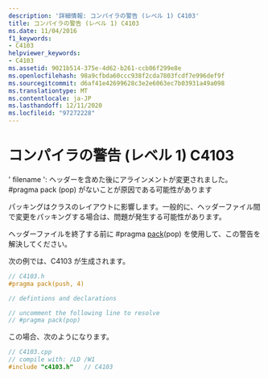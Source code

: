 ```yaml
---
description: '詳細情報: コンパイラの警告 (レベル 1) C4103'
title: コンパイラの警告 (レベル 1) C4103
ms.date: 11/04/2016
f1_keywords:
- C4103
helpviewer_keywords:
- C4103
ms.assetid: 9021b514-375e-4d62-b261-ccb06f299e8e
ms.openlocfilehash: 98a9cfbda60ccc938f2cda7803fcdf7e996def9f
ms.sourcegitcommit: d6af41e42699628c3e2e6063ec7b03931a49a098
ms.translationtype: MT
ms.contentlocale: ja-JP
ms.lasthandoff: 12/11/2020
ms.locfileid: "97272228"
---
```

# <a name="compiler-warning-level-1-c4103"></a>コンパイラの警告 (レベル 1) C4103

' filename ': ヘッダーを含めた後にアラインメントが変更されました。 #pragma pack (pop) がないことが原因である可能性があります

パッキングはクラスのレイアウトに影響します。一般的に、ヘッダーファイル間で変更をパッキングする場合は、問題が発生する可能性があります。

ヘッダーファイルを終了する前に #pragma [pack](../../preprocessor/pack.md)(pop) を使用して、この警告を解決してください。

次の例では、C4103 が生成されます。

```cpp
// C4103.h
#pragma pack(push, 4)

// defintions and declarations

// uncomment the following line to resolve
// #pragma pack(pop)
```

この場合、次のようになります。

```cpp
// C4103.cpp
// compile with: /LD /W1
#include "c4103.h"   // C4103
```
